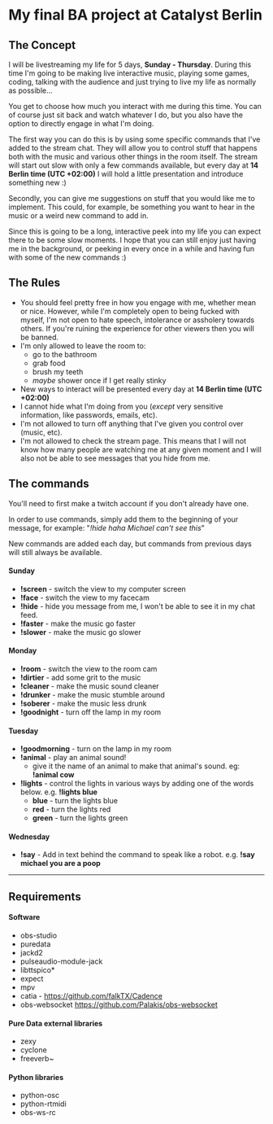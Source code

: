 # My final BA project at Catalyst Berlin

## The Concept
I will be livestreaming my life for 5 days, __Sunday - Thursday__. During this time I'm going to be making live interactive music, playing some games, coding, talking with the audience and just trying to live my life as normally as possible...

You get to choose how much you interact with me during this time. You can of course just sit back and watch whatever I do, but you also have the option to directly engage in what I'm doing.

The first way you can do this is by using some specific commands that I've added to the stream chat. They will allow you to control stuff that happens both with the music and various other things in the room itself.
The stream will start out slow with only a few commands available, but every day at __14 Berlin time (UTC +02:00)__ I will hold a little presentation and introduce something new :)

Secondly, you can give me suggestions on stuff that you would like me to implement. This could, for example, be something you want to hear in the music or a weird new command to add in.

Since this is going to be a long, interactive peek into my life you can expect there to be some slow moments. I hope that you can still enjoy just having me in the background, or peeking in every once in a while and having fun with some of the new commands :)

## The Rules
- You should feel pretty free in how you engage with me, whether mean or nice. However, while I'm completely open to being fucked with myself, I'm not open to hate speech, intolerance or assholery towards others. If you're ruining the experience for other viewers then you will be banned.
- I'm only allowed to leave the room to:
    - go to the bathroom
    - grab food
    - brush my teeth
    - *maybe* shower once if I get really stinky
- New ways to interact will be presented every day at __14 Berlin time (UTC +02:00)__
- I cannot hide what I'm doing from you (*except* very sensitive information, like passwords, emails, etc).
- I'm not allowed to turn off anything that I've given you control over (music, etc). 
- I'm not allowed to check the stream page. This means that I will not know how many people are watching me at any given moment and I will also not be able to see messages that you hide from me.

## The commands
You'll need to first make a twitch account if you don't already have one.

In order to use commands, simply add them to the beginning of your message, for example: "*!hide haha Michael can't see this*"

New commands are added each day, but commands from previous days will still always be available.

#### Sunday
- __!screen__ - switch the view to my computer screen
- __!face__ - switch the view to my facecam
- __!hide__ - hide you message from me, I won't be able to see it in my chat feed.
- __!faster__ - make the music go faster
- __!slower__ - make the music go slower
#### Monday
- __!room__ - switch the view to the room cam
- __!dirtier__ - add some grit to the music
- __!cleaner__ - make the music sound cleaner
- __!drunker__ - make the music stumble around
- __!soberer__ - make the music less drunk
- __!goodnight__ - turn off the lamp in my room
#### Tuesday
- __!goodmorning__ - turn on the lamp in my room
- __!animal__ - play an animal sound! 
    - give it the name of an animal to make that animal's sound. eg: __!animal cow__
- __!lights__ - control the lights in various ways by adding one of the words below. e.g. __!lights blue__
    - __blue__ - turn the lights blue
    - __red__ - turn the lights red
    - __green__ - turn the lights green
#### Wednesday
- __!say__ - Add in text behind the command to speak like a robot. e.g. __!say michael you are a poop__

---
## Requirements
#### Software
- obs-studio
- puredata
- jackd2
- pulseaudio-module-jack
- libttspico*
- expect
- mpv
- catia - https://github.com/falkTX/Cadence
- obs-websocket https://github.com/Palakis/obs-websocket

#### Pure Data external libraries
- zexy
- cyclone
- freeverb~

#### Python libraries
- python-osc
- python-rtmidi
- obs-ws-rc
